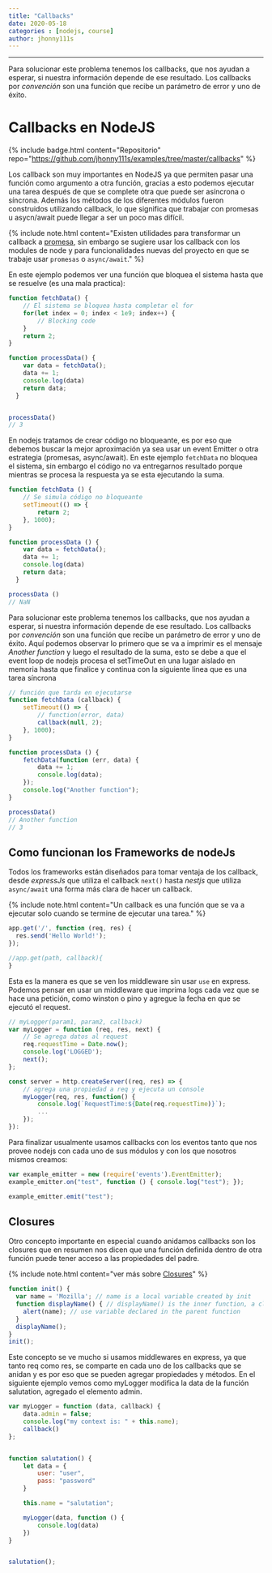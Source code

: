 ```yaml
---
title: "Callbacks"
date: 2020-05-18
categories : [nodejs, course]
author: jhonny111s
---
```


--------------
Para solucionar este problema tenemos los callbacks, que nos ayudan a esperar, si nuestra información depende de ese resultado. Los callbacks por *convención* son una función que recibe un parámetro de error y uno de éxito.

# Callbacks en NodeJS

{% include badge.html content="Repositorio" repo="https://github.com/jhonny111s/examples/tree/master/callbacks" %}

Los callback son muy importantes en NodeJS ya que permiten pasar una función como argumento a otra función, gracias a esto podemos ejecutar una tarea después de que se complete otra que puede ser asíncrona o síncrona. Además los métodos de los diferentes módulos fueron construidos utilizando callback, lo que significa que trabajar con promesas u asycn/await puede llegar a ser un poco mas difícil.

{% include note.html content="Existen utilidades para transformar un callback a [promesa](https://nodejs.org/dist/latest-v8.x/docs/api/util.html#util_util_promisify_original), sin embargo se sugiere usar los callback con los modules de node y para funcionalidades nuevas del proyecto en que se trabaje usar `promesas` o `async/await`." %}

En este ejemplo podemos ver una función que bloquea el sistema hasta que se resuelve (es una mala practica):

~~~javascript
function fetchData() {
    // El sistema se bloquea hasta completar el for
    for(let index = 0; index < 1e9; index++) { 
        // Blocking code
    }
    return 2;
}

function processData() {
    var data = fetchData();
    data += 1;
    console.log(data)
    return data;
  }


processData()
// 3
~~~

En nodejs tratamos de crear código no bloqueante, es por eso que debemos buscar la mejor aproximación ya sea usar un event Emitter o otra estrategia (promesas, async/await).
En este ejemplo `fetchData` no bloquea el sistema, sin embargo el código no va entregarnos resultado porque mientras se procesa la respuesta ya  se esta ejecutando la suma.

~~~javascript
function fetchData () {
    // Se simula código no bloqueante
    setTimeout(() => {
        return 2;
    }, 1000);
}

function processData () {
    var data = fetchData();
    data += 1;
    console.log(data)
    return data;
  }

processData ()
// NaN
~~~

Para solucionar este problema tenemos los callbacks, que nos ayudan a esperar, si nuestra información depende de ese resultado. Los callbacks por *convención* son una función que recibe un parámetro de error y uno de éxito. Aquí podemos observar lo primero que se va a imprimir es el mensaje *Another function* y luego el resultado de la suma, esto se debe a que el event loop de nodejs procesa el setTimeOut en una lugar aislado en memoria hasta que finalice y continua con la siguiente linea que es una tarea síncrona

~~~javascript
// función que tarda en ejecutarse
function fetchData (callback) {
    setTimeout(() => {
        // function(error, data)
        callback(null, 2);
    }, 1000);
}

function processData () {
    fetchData(function (err, data) {
        data += 1;
        console.log(data);
    });
    console.log("Another function");
}

processData()
// Another function
// 3
~~~

## Como funcionan los Frameworks de nodeJs

Todos los frameworks están diseñados para tomar ventaja de los callback, desde *expressJs* que utiliza el callback `next()` hasta *nestjs* que utiliza `async/await`  una forma más clara de hacer un callback.

{% include note.html content="Un callback es una función que se va a ejecutar solo cuando se termine de ejecutar una tarea." %}

~~~javascript
app.get('/', function (req, res) {
  res.send('Hello World!');
});

//app.get(path, callback){
}
~~~

Esta es la manera es que se ven los middleware sin usar `use` en express. Podemos pensar en usar un middleware que imprima logs cada vez que se hace una petición, como winston o pino y agregue la fecha en que se ejecutó el request.

~~~javascript
// myLogger(param1, param2, callback)
var myLogger = function (req, res, next) {
    // Se agrega datos al request
    req.requestTime = Date.now();
    console.log('LOGGED');
    next();
};

const server = http.createServer((req, res) => {
    // agrega una propiedad a req y ejecuta un console
    myLogger(req, res, function() {
        console.log(`RequestTime:${Date(req.requestTime)}`);
        ...
    });
}):
~~~

Para finalizar usualmente usamos callbacks con los eventos tanto que nos provee nodejs con cada uno de sus módulos y con los que nosotros mismos creamos:

~~~javascript
var example_emitter = new (require('events').EventEmitter);
example_emitter.on("test", function () { console.log("test"); });

example_emitter.emit("test");
~~~

## Closures

Otro concepto importante en especial cuando anidamos callbacks son los closures que en resumen nos dicen que una función definida dentro de otra función puede tener acceso a las propiedades del padre.

{% include note.html content="ver más sobre [Closures](https://developer.mozilla.org/en-US/docs/Web/JavaScript/Closures)" %}

~~~javascript
function init() {
  var name = 'Mozilla'; // name is a local variable created by init
  function displayName() { // displayName() is the inner function, a closure
    alert(name); // use variable declared in the parent function
  }
  displayName();
}
init();
~~~

Este concepto se ve mucho si usamos middlewares en express, ya que tanto req como res, se comparte en cada uno de los callbacks que se anidan y es por eso que se pueden agregar propiedades y métodos. En el siguiente ejemplo vemos como myLogger modifica la data de la función salutation, agregado el elemento admin.

~~~javascript
var myLogger = function (data, callback) {
    data.admin = false;
    console.log("my context is: " + this.name);
    callback()
};


function salutation() {
    let data = {
        user: "user",
        pass: "password"
    }

    this.name = "salutation";

    myLogger(data, function () {
        console.log(data)
    })
}


salutation();
~~~